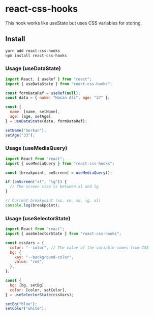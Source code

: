 # react-css-hooks

This hook works like useState but uses CSS variables for storing.

## Install

```sh
yarn add react-css-hooks
npm install react-css-hooks
```

### Usage (useDataState)

```js
import React, { useRef } from "react";
import { useDataState } from "react-css-hooks";

const formDataRef = useRef(null);
const data = { name: "Hasan Ali", age: "27" };

const {
  name: [name, setName],
  age: [age, setAge],
} = useDataState(data, formDataRef);

setName("Serkan");
setAge("33");
```

### Usage (useMediaQuery)

```js
import React from "react";
import { useMediaQuery } from "react-css-hooks";

const [breakpoint, onScreen] = useMediaQuery();

if (onScreen("xl", "lg")) {
  // The screen size is between xl and lg
}

// Current breakpoint (xs, sm, md, lg, xl)
console.log(breakpoint);
```

### Usage (useSelectorState)

```js
import React from "react";
import { useSelectorState } from "react-css-hooks";

const cssVars = {
  color: "--color", // The value of the variable comes from CSS
  bg: {
    key: "--background-color",
    value: "red",
  },
};

const {
  bg: [bg, setBg],
  color: [color, setColor],
} = useSelectorState(cssVars);

setBg("blue");
setColor("white");
```

